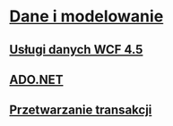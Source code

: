 # [Dane i modelowanie](index.md)
## [Usługi danych WCF 4.5](wcf/)
## [ADO.NET](adonet/)
## [Przetwarzanie transakcji](transactions/)
